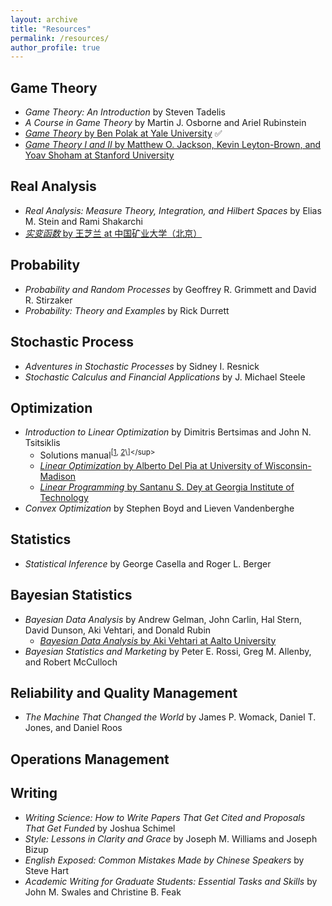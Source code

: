 ```yaml
---
layout: archive
title: "Resources"
permalink: /resources/
author_profile: true
---
```


## Game Theory
* <i>Game Theory: An Introduction</i> by Steven Tadelis
* <i>A Course in Game Theory</i> by Martin J. Osborne and Ariel Rubinstein
* [<i>Game Theory</i> by Ben Polak at Yale University](https://www.youtube.com/playlist?list=PL6EF60E1027E1A10B) ✅
* [<i>Game Theory I and II</i> by Matthew O. Jackson, Kevin Leyton-Brown, and Yoav Shoham at Stanford University](https://www.game-theory-class.org/)

## Real Analysis
* <i>Real Analysis: Measure Theory, Integration, and Hilbert Spaces</i> by Elias M. Stein and Rami Shakarchi
* [<i>实变函数</i> by 王芝兰 at 中国矿业大学（北京）](https://www.bilibili.com/video/BV1o7411N7qx?p=1)

## Probability
* <i>Probability and Random Processes</i> by Geoffrey R. Grimmett and David R. Stirzaker
* <i>Probability: Theory and Examples</i> by Rick Durrett

## Stochastic Process
* <i>Adventures in Stochastic Processes</i> by Sidney I. Resnick
* <i>Stochastic Calculus and Financial Applications</i> by J. Michael Steele

## Optimization
* <i>Introduction to Linear Optimization</i> by Dimitris Bertsimas and John N. Tsitsiklis
  * Solutions manual<sup>\[[1](https://math.berkeley.edu/~bernd/math170.html), [2]([https://math.berkeley.edu/~bernd/math170.html](https://math.solverer.com/library/dimitris_bertsimas/introduction_to_linear_optimization?utm_source=reddit&utm_medium=link))\]</sup>
  * [<i>Linear Optimization</i> by Alberto Del Pia at University of Wisconsin-Madison](https://www.youtube.com/playlist?list=PLeO_PhASIA0Ot69TqANAnNxoykHGOQp2Y)
  * [<i>Linear Programming</i> by Santanu S. Dey at Georgia Institute of Technology](https://www2.isye.gatech.edu/~sdey30/CourseLinearProgramming.html)
* <i>Convex Optimization</i> by Stephen Boyd and Lieven Vandenberghe 
  
## Statistics
* <i>Statistical Inference</i> by George Casella and Roger L. Berger

## Bayesian Statistics
* <i>Bayesian Data Analysis</i> by Andrew Gelman, John Carlin, Hal Stern, David Dunson, Aki Vehtari, and Donald Rubin 
  * [<i>Bayesian Data Analysis</i> by Aki Vehtari at Aalto University](https://aalto.cloud.panopto.eu/Panopto/Pages/Sessions/List.aspx#folderID=%224a7f385e-fdb1-4382-bfd0-af0700b7fc46%22)
* <i>Bayesian Statistics and Marketing</i> by Peter E. Rossi, Greg M. Allenby, and Robert McCulloch 

## Reliability and Quality Management
* <i>The Machine That Changed the World</i> by James P. Womack, Daniel T. Jones, and Daniel Roos

## Operations Management

## Writing
* <i>Writing Science: How to Write Papers That Get Cited and Proposals That Get Funded</i> by Joshua Schimel
* <i>Style: Lessons in Clarity and Grace</i> by Joseph M. Williams and Joseph Bizup
* <i>English Exposed: Common Mistakes Made by Chinese Speakers</i> by Steve Hart
* <i>Academic Writing for Graduate Students: Essential Tasks and Skills</i> by John M. Swales and Christine B. Feak


